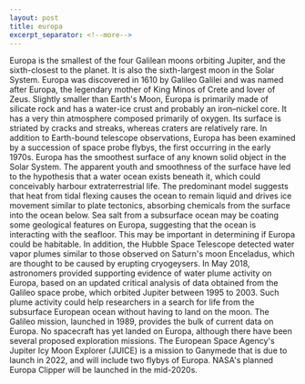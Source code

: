 ```yaml
---
layout: post
title: europa
excerpt_separator: <!--more-->
---
```


Europa is the smallest of the four Galilean moons orbiting Jupiter, and the sixth-closest to the planet. It is also the sixth-largest moon in the Solar System.<!--more--> Europa was discovered in 1610 by Galileo Galilei and was named after Europa, the legendary mother of King Minos of Crete and lover of Zeus.<!--more-->
Slightly smaller than Earth's Moon, Europa is primarily made of silicate rock and has a water-ice crust and probably an iron–nickel core. It has a very thin atmosphere composed primarily of oxygen. Its surface is striated by cracks and streaks, whereas craters are relatively rare. In addition to Earth-bound telescope observations, Europa has been examined by a succession of space probe flybys, the first occurring in the early 1970s.
Europa has the smoothest surface of any known solid object in the Solar System. The apparent youth and smoothness of the surface have led to the hypothesis that a water ocean exists beneath it, which could conceivably harbour extraterrestrial life. The predominant model suggests that heat from tidal flexing causes the ocean to remain liquid and drives ice movement similar to plate tectonics, absorbing chemicals from the surface into the ocean below. Sea salt from a subsurface ocean may be coating some geological features on Europa, suggesting that the ocean is interacting with the seafloor. This may be important in determining if Europa could be habitable. In addition, the Hubble Space Telescope detected water vapor plumes similar to those observed on Saturn's moon Enceladus, which are thought to be caused by erupting cryogeysers. In May 2018, astronomers provided supporting evidence of water plume activity on Europa, based on an updated critical analysis of data obtained from the Galileo space probe, which orbited Jupiter between 1995 to 2003. Such plume activity could help researchers in a search for life from the subsurface European ocean without having to land on the moon.
The Galileo mission, launched in 1989, provides the bulk of current data on Europa. No spacecraft has yet landed on Europa, although there have been several proposed exploration missions. The European Space Agency's Jupiter Icy Moon Explorer (JUICE) is a mission to Ganymede that is due to launch in 2022, and will include two flybys of Europa. NASA's planned Europa Clipper will be launched in the mid-2020s.
